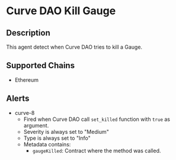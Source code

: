 # Curve DAO Kill Gauge

## Description

This agent detect when Curve DAO tries to kill a Gauge.

## Supported Chains

- Ethereum

## Alerts

- curve-8
  - Fired when Curve DAO call `set_killed` function with `true` as argument.
  - Severity is always set to "Medium"
  - Type is always set to "Info"
  - Metadata contains:
    - `gaugeKilled`: Contract where the method was called.
